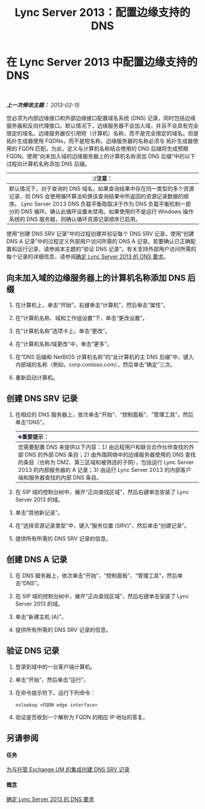 ﻿---
title: Lync Server 2013：配置边缘支持的 DNS
TOCTitle: 配置边缘支持的 DNS
ms:assetid: 955493e6-aa29-424d-bb81-1ef87b3b15e3
ms:mtpsurl: https://technet.microsoft.com/zh-cn/library/Gg398756(v=OCS.15)
ms:contentKeyID: 49313645
ms.date: 05/19/2016
mtps_version: v=OCS.15
ms.translationtype: HT
---

# 在 Lync Server 2013 中配置边缘支持的 DNS

 

_**上一次修改主题：** 2013-02-15_

您必须为内部边缘接口和外部边缘接口配置域名系统 (DNS) 记录，同时包括边缘服务器和反向代理接口。默认情况下，边缘服务器不会加入域，并且不会具有完全限定的域名。边缘服务器仅引用短（计算机）名称，而不是完全限定的域名。但是 拓扑生成器使用 FQDNs，而不是短名称。边缘服务器的名称必须与 拓扑生成器使用的 FQDN 匹配。为此，定义与计算机名称结合使用的 DNS 后缀将生成预期 FQDN。使用“向未加入域的边缘服务器上的计算机名称添加 DNS 后缀”中的以下过程向计算机名称添加 DNS 后缀。

<table>
<thead>
<tr class="header">
<th><img src="images/Dn783119.note(OCS.15).gif" title="note" alt="note" />注意：</th>
</tr>
</thead>
<tbody>
<tr class="odd">
<td>默认情况下，对于查询的 DNS 域名，如果查询结果中存在同一类型的多个资源记录，则 DNS 会使用循环算法轮换该查询结果中所返回的资源记录数据的顺序。 Lync Server 2013 DNS 负载平衡取取决于作为 DNS 负载平衡机制一部分的 DNS 循环。确认此循环设置未禁用。如果使用的不是运行 Windows 操作系统的 DNS 服务器，则确认循环资源记录顺序已启用。</td>
</tr>
</tbody>
</table>


使用“创建 DNS SRV 记录”中的过程创建并验证每个 DNS SRV 记录。使用“创建 DNS A 记录”中的过程定义外部用户访问所需的 DNS A 记录。若要确认已正确配置和运行记录，请参阅本主题的“验证 DNS 记录”。有关支持外部用户访问所需的每个记录的详细信息，请参阅[确定 Lync Server 2013 的 DNS 要求](lync-server-2013-determine-dns-requirements.md)。

## 向未加入域的边缘服务器上的计算机名称添加 DNS 后缀

1.  在计算机上，单击“开始”，右键单击“计算机”，然后单击“属性”。

2.  在“计算机名称、域和工作组设置”下，单击“更改设置”。

3.  在“计算机名称”选项卡上，单击“更改”。

4.  在“计算机名称/域更改”中，单击“更多”。

5.  在“DNS 后缀和 NetBIOS 计算机名称”的“此计算机的主 DNS 后缀”中，键入内部域的名称（例如，corp.contoso.com），然后单击“确定”三次。

6.  重新启动计算机。

## 创建 DNS SRV 记录

1.  在相应的 DNS 服务器上，依次单击“开始”、“控制面板”、“管理工具”，然后单击“DNS”。
    
    <table>
    <thead>
    <tr class="header">
    <th><img src="images/Gg398794.important(OCS.15).gif" title="important" alt="important" />重要提示：</th>
    </tr>
    </thead>
    <tbody>
    <tr class="odd">
    <td>您需要配置 DNS 来提供以下内容：1) 由远程用户和联合合作伙伴查找的外部 DNS 的外部 DNS 条目；2) 由外围网络中的边缘服务器使用的 DNS 查找的条目（也称为 DMZ、第三区域和被筛选的子网），包括运行 Lync Server 2013 的内部服务器的 A 记录；3) 由运行 Lync Server 2013 的内部客户端和服务器查找的内部 DNS 条目。</td>
    </tr>
    </tbody>
    </table>


2.  在 SIP 域的控制台树中，展开“正向查找区域”，然后右键单击安装了 Lync Server 2013 的域。

3.  单击“其他新记录”。

4.  在“选择资源记录类型”中，键入“服务位置 (SRV)”，然后单击“创建记录”。

5.  提供所有所需的 DNS SRV 记录的信息。

## 创建 DNS A 记录

1.  在 DNS 服务器上，依次单击“开始”、“控制面板”、“管理工具”，然后单击“DNS”。

2.  在 SIP 域的控制台树中，展开“正向查找区域”，然后右键单击安装了 Lync Server 2013 的域。

3.  单击“新建主机 (A)”。

4.  提供所有所需的 DNS SRV 记录的信息。

## 验证 DNS 记录

1.  登录到域中的一台客户端计算机。

2.  单击“开始”，然后单击“运行”。

3.  在命令提示符下，运行下列命令：
    
        nslookup <FQDN edge interface>

4.  验证是否收到一个解析为 FQDN 的相应 IP 地址的答复。

## 另请参阅

#### 任务

[为与托管 Exchange UM 的集成创建 DNS SRV 记录](lync-server-2013-create-a-dns-srv-record-for-integration-with-hosted-exchange-um.md)  

#### 概念

[确定 Lync Server 2013 的 DNS 要求](lync-server-2013-determine-dns-requirements.md)

